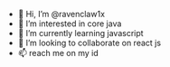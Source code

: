 - 👋 Hi, I’m @ravenclaw1x
- 👀 I’m interested in core java
- 🌱 I’m currently learning javascript
- 💞️ I’m looking to collaborate on react js
- 📫 reach me on my id

<!---
ravenclaw1x/ravenclaw1x is a ✨ special ✨ repository because its `README.md` (this file) appears on your GitHub profile.
You can click the Preview link to take a look at your changes.
--->
